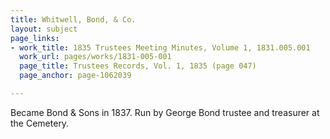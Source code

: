 ```yaml
---
title: Whitwell, Bond, & Co.
layout: subject
page_links:
- work_title: 1835 Trustees Meeting Minutes, Volume 1, 1831.005.001
  work_url: pages/works/1831-005-001
  page_title: Trustees Records, Vol. 1, 1835 (page 047)
  page_anchor: page-1062039

---
```

<p>Became Bond &amp; Sons in 1837. Run by George Bond trustee and treasurer at the Cemetery.</p>